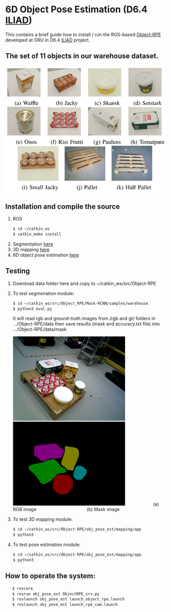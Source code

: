 # 6D Object Pose Estimation (D6.4 [ILIAD](https://iliad-project.eu))
This contains a brief guide how to install / run the ROS-based [Object-RPE](https://sites.google.com/view/object-rpe) developed at ORU in D6.4 [ILIAD](https://iliad-project.eu) project.

## The set of 11 objects in our warehouse dataset.
![The set of 11 objects](figs/ex1.png)

## Installation and compile the source

1. ROS
   ```bash
   $ cd ~/catkin_ws
   $ catkin_make install
   ```
2. Segmentation [here](https://github.com/hoangcuongbk80/Object-RPE/tree/master/Mask_RCNN)
3. 3D mapping [here](https://github.com/hoangcuongbk80/Object-RPE/tree/master/obj_pose_est/mapping)
4. 6D object pose estimation [here](https://github.com/hoangcuongbk80/Object-RPE/tree/master/DenseFusion)

## Testing

1. Download data folder here and copy to ~/catkin_ws/src/Object-RPE
2. To test segmenation module:
   ```bash
   $ cd ~/catkin_ws/src/Object_RPE/Mask-RCNN/samples/warehouse
   $ python3 eval.py
   ```
   It will read rgb and ground-truth images from /rgb and gt/ folders in .../Object-RPE/data
   then save results (mask and accuracy.txt file) into .../Object-RPE/data/mask

   <img src="figs/ex_rgb.png" width="350" /><img src="figs/ex_mask.png" width="350" />
   &emsp;&emsp;&emsp;&emsp;&emsp;&emsp;(a) RGB image &emsp;&emsp;&emsp;&emsp;&emsp;&emsp;&emsp;&emsp;&emsp;&emsp;&emsp;(b) Mask image
3. To test 3D mapping module:
   ```bash
   $ cd ~/catkin_ws/src/Object-RPE/obj_pose_est/mapping/app
   $ python3
   ```
4. To test pose estimation module:
   ```bash
   $ cd ~/catkin_ws/src/Object-RPE/obj_pose_est/mapping/app
   $ python3
   ```

## How to operate the system:

```bash
   $ roscore
   $ rosrun obj_pose_est ObjectRPE_srv.py
   $ roslaunch obj_pose_est launch_object_rpe.launch
   $ roslaunch obj_pose_est launch_rpe_cam.launch
   ```